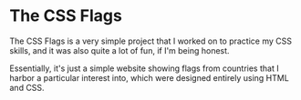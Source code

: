 # The CSS Flags

The CSS Flags is a very simple project that I worked on to practice my CSS skills, and it was also quite a lot of fun, if I'm being honest.

Essentially, it's just a simple website showing flags from countries that I harbor a particular interest into, which were designed entirely using HTML and CSS.
